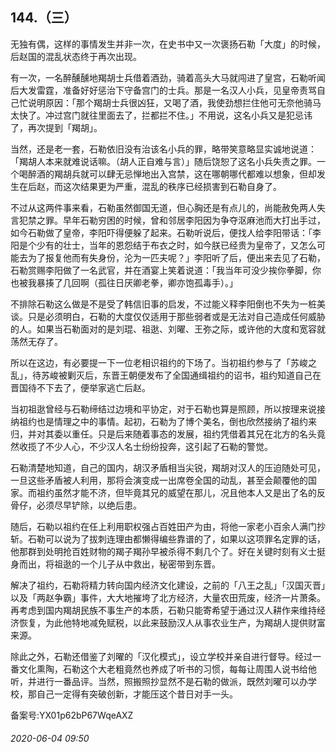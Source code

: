 ## 144.（三）
无独有偶，这样的事情发生并非一次，在史书中又一次褒扬石勒「大度」的时候，后赵国的混乱状态终于再次出现。



有一次，一名醉醺醺地羯胡士兵借着酒劲，骑着高头大马就闯进了皇宫，石勒听闻后大发雷霆，准备好好惩治下守备宫门的士兵。那是一名汉人小兵，见皇帝责骂自己忙说明原因：「那个羯胡士兵很凶狂，又喝了酒，我使劲想拦住他可无奈他骑马太快了。冲过宫门就往里面去了，拦都拦不住。」不用说，这名小兵又是犯忌讳了，再次提到「羯胡」。



当然，还是老一套，石勒依旧没有治该名小兵的罪，略带笑意略显实诚地说道：「羯胡人本来就难说话嘛。（胡人正自难与言）」随后饶恕了这名小兵失责之罪。一个喝醉酒的羯胡兵就可以肆无忌惮地出入宫禁，这在哪朝哪代都难以想象，但却发生在后赵，而这次结果更为严重，混乱的秩序已经损害到石勒自身了。



不过从这两件事来看，石勒虽然御国无道，但心胸还是有点儿的，尚能赦免两人失言犯禁之罪。早年石勒穷困的时候，曾和邻居李阳因为争夺沤麻池而大打出手过，如今石勒做了皇帝，李阳吓得便躲了起来。石勒听说后，便找人给李阳带话：「李阳是个少有的壮士，当年的恩怨结于布衣之时，如今朕已经贵为皇帝了，又怎么可能去为了报复他而有失身份，沦为一匹夫呢？」李阳听了后，便出来去见了石勒，石勒赏赐李阳做了一名武官，并在酒宴上笑着说道：「我当年可没少挨你拳脚，你也被我暴揍了几回啊（孤往日厌卿老拳，卿亦饱孤毒手）。」



不排除石勒这么做是不是受了韩信旧事的启发，不过能义释李阳倒也不失为一桩美谈。只是必须明白，石勒的大度仅仅适用于那些弱者或是无法对自己造成任何威胁的人。如果当石勒面对的是刘琨、祖逖、刘曜、王弥之际，或许他的大度和宽容就荡然无存了。



所以在这边，有必要提一下一位老相识祖约的下场了。当初祖约参与了「苏峻之乱」，待苏峻被剿灭后，东晋王朝便发布了全国通缉祖约的诏书，祖约知道自己在晋国待不下去了，便举家逃亡后赵。



当初祖逖曾经与石勒缔结过边境和平协定，对于石勒也算是照顾，所以按理来说接纳祖约也是情理之中的事情。起初，石勒为了博个美名，倒也欣然接纳了祖约来归，并对其委以重任。只是后来随着事态的发展，祖约凭借着其兄在北方的名头竟然收揽了不少人心，不少汉人名士纷纷投奔，这引起了石勒的警觉。



石勒清楚地知道，自己的国内，胡汉矛盾相当尖锐，羯胡对汉人的压迫随处可见，一旦这些矛盾被人利用，那将会演变成一出席卷全国的动乱，甚至会颠覆他的国家。而祖约虽然才能不济，但毕竟其兄的威望在那儿，况且他本人又是出了名的反骨仔，必须尽早铲除，以绝后患。



随后，石勒以祖约在任上利用职权强占百姓田产为由，将他一家老小百余人满门抄斩。石勒可以说为了拔刺连理由都懒得编些靠谱的了，如果以这项罪名定罪的话，他那群到处明抢百姓财物的羯子羯孙早被杀得不剩几个了。好在关键时刻有义士挺身而出，将祖逖的一个儿子从中救出，秘密带到东晋。



解决了祖约，石勒将精力转向国内经济文化建设，之前的「八王之乱」「汉国灭晋」以及「两赵争霸」事件，大大地摧垮了北方经济，大量农田荒废，经济一片萧条。再考虑到国内羯胡民族不事生产的本质，石勒只能寄希望于通过汉人耕作来维持经济恢复，为此他特地减免赋税，以此来鼓励汉人从事农业生产，为羯胡人提供财富来源。



除此之外，石勒还借鉴了刘曜的「汉化模式」，设立学校并亲自进行督导。经过一番文化熏陶，石勒这个大老粗竟然也养成了听书的习惯，每每让周围人说书给他听，并进行一番品评。当然，照搬照抄显然不是石勒的做派，既然刘曜可以办学校，那自己一定得有突破创新，才能压这个昔日对手一头。



备案号:YX01p62bP67WqeAXZ


###### 2020-06-04 09:50
